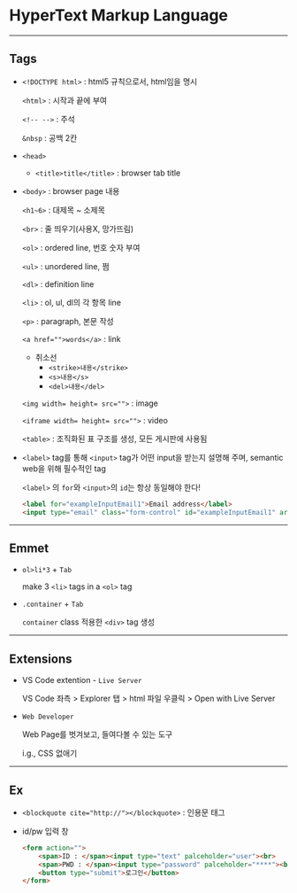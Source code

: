# HyperText Markup Language

------

## Tags

- `<!DOCTYPE html>` : html5 규칙으로서, html임을 명시

  `<html>` : 시작과 끝에 부여

  `<!-- -->` : 주석

  `&nbsp` : 공백 2칸

- `<head>`

  - `<title>title</title>` : browser tab title

- `<body>` : browser page 내용

  `<h1~6>` : 대제목 ~ 소제목

  `<br>` : 줄 띄우기(사용X, 망가뜨림)

  `<ol>` : ordered line, 번호 숫자 부여

  `<ul>` : unordered line, 쩜

  `<dl>` : definition line

  `<li>` : ol, ul, dl의 각 항목 line

  `<p>` : paragraph, 본문 작성

  `<a href="">words</a>` : link

  - 취소선
    - `<strike>내용</strike>`
    - `<s>내용</s>`
    - `<del>내용</del>`

  `<img width= height= src="">` : image

  `<iframe width= height= src="">` : video

  `<table>` : 조직화된 표 구조를 생성, 모든 게시판에 사용됨
  
- `<label>` tag를 통해 `<input>` tag가 어떤 input을 받는지 설명해 주며, semantic web을 위해 필수적인 tag

  `<label>` 의 `for`와 `<input>`의 `id`는 항상 동일해야 한다!

  ```html
  <label for="exampleInputEmail1">Email address</label>
  <input type="email" class="form-control" id="exampleInputEmail1" aria-describedby="emailHelp" placeholder="Enter email">
  ```

---

## Emmet

- `ol>li*3` + `Tab` 

  make 3 `<li>` tags in a `<ol>` tag
  
- `.container` + `Tab`

  `container` class 적용한 `<div>` tag 생성

---

## Extensions

- VS Code extention - `Live Server`

  VS Code 좌측 > Explorer 탭 > html 파일 우클릭 > Open with Live Server

- `Web Developer`

  Web Page를 벗겨보고, 들여다볼 수 있는 도구

  i.g., CSS 없애기

---

## Ex

- `<blockquote cite="http://"></blockquote>` : 인용문 태그

- id/pw 입력 창

  ```html
  <form action="">
      <span>ID : </span><input type="text" palceholder="user"><br>
      <span>PWD : </span><input type="password" palceholder="****"><br>
      <button type="submit">로그인</button>
  </form>
  ```
